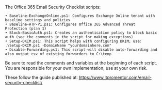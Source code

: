
The Office 365 Email Security Checklist scripts:

	• Baseline-ExchangeOnline.ps1: Configures Exchange Online tenant with baseline settings and policies
	• Baseline-ATP-P1.ps1: Configures Office 365 Advanced Threat Protection (plan 1)
	• Block-BasicAuth.ps1: Creates an authentication policy to block basic auth (see the comments in the script for making exceptions)
	• Setup-DKIM.ps1: This script helps with configuring DKIM; use: .\Setup-DKIM.ps1 -DomainName "yourdomainhere.com"
	• Disable-Forwarding.ps1: This script will disable auto-forwarding and also output csv of existing forwarders to C:\temp

Be sure to read the comments and variables at the beginning of each script. You are responsible for your own implementation, use at your own risk.

These follow the guide published at: https://www.itpromentor.com/email-security-checklist/
